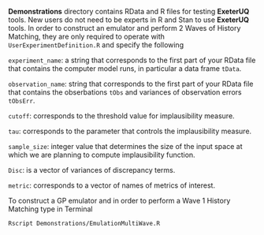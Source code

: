 **Demonstrations** directory contains RData and R files for testing **ExeterUQ** tools. New users do not need to be experts in
R and Stan to use **ExeterUQ** tools. In order to construct an emulator and perform 2 Waves of History Matching, they are only
required to operate with `UserExperimentDefinition.R` and specify the following

`experiment_name`: a string that corresponds to the first part of your RData file that contains
the computer model runs, in particular a data frame `tData`.

`observation_name`: string that corresponds to the first part of your RData file that contains
the obserbations `tObs` and variances of observation errors `tObsErr`.

`cutoff`: corresponds to the threshold value for implausibility measure.

`tau`: corresponds to the parameter that controls the implausibility measure.

`sample_size`: integer value that determines the size of the input space at which we are planning to 
compute implausibility function.

`Disc`: is a vector of variances of discrepancy terms.

`metric`: corresponds to a vector of names of metrics of interest.


To construct a GP emulator and in order to perform a Wave 1 History Matching type in Terminal

`Rscript Demonstrations/EmulationMultiWave.R`
